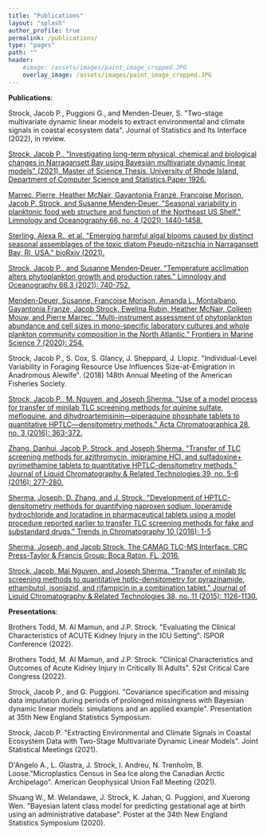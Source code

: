 ```yaml
---
title: "Publications"
layout: "splash"
author_profile: true
permalink: /publications/
type: "pages"
path: ""
header:
    #image: /assets/images/paint_image_cropped.JPG
    overlay_image: /assets/images/paint_image_cropped.JPG
---
```


__Publications__:

Strock, Jacob P., Puggioni G., and Menden-Deuer, S. "Two-stage multivariate dynamic linear models to extract environmental and climate signals in coastal ecosystem data". Journal of Statistics and Its Interface (2022), in review.

[Strock, Jacob P., "Investigating long-term physical, chemical and biological changes in Narragansett Bay using Bayesian multivariate dynamic linear models" (2021). Master of Science Thesis. University of Rhode Island, Department of Computer Science and Statistics.Paper 1926.](https://digitalcommons.uri.edu/theses/1926/)

[Marrec, Pierre, Heather McNair, Gayantonia Franzè, Françoise Morison, Jacob P. Strock, and Susanne Menden‐Deuer. "Seasonal variability in planktonic food web structure and function of the Northeast US Shelf." Limnology and Oceanography 66, no. 4 (2021): 1440-1458.](https://aslopubs.onlinelibrary.wiley.com/doi/abs/10.1002/lno.11696)

[Sterling, Alexa R., et al. "Emerging harmful algal blooms caused by distinct seasonal assemblages of the toxic diatom Pseudo-nitzschia in Narragansett Bay, RI, USA." bioRxiv (2021).](https://www.biorxiv.org/content/10.1101/2021.08.18.456122v1.abstract)

[Strock, Jacob P., and Susanne Menden‐Deuer. "Temperature acclimation alters phytoplankton growth and production rates." Limnology and Oceanography 66.3 (2021): 740-752.](https://aslopubs.onlinelibrary.wiley.com/doi/abs/10.1002/lno.11637)

[Menden-Deuer, Susanne, Francoise Morison, Amanda L. Montalbano, Gayantonia Franzè, Jacob Strock, Ewelina Rubin, Heather McNair, Colleen Mouw, and Pierre Marrec. "Multi-instrument assessment of phytoplankton abundance and cell sizes in mono-specific laboratory cultures and whole plankton community composition in the North Atlantic." Frontiers in Marine Science 7 (2020): 254.](https://www.frontiersin.org/articles/10.3389/fmars.2020.00254/full)

Strock, Jacob P., S. Cox, S. Glancy, J. Sheppard, J. Llopiz. "Individual-Level Variability in Foraging Resource Use Influences Size-at-Emigration in Anadromous Alewife". (2018) 148th Annual Meeting of the American Fisheries Society.

[Strock, Jacob P., M. Nguyen, and Joseph Sherma. "Use of a model process for transfer of minilab TLC screening methods for quinine sulfate, mefloquine, and dihydroartemisinin—piperaquine phosphate tablets to quantitative HPTLC—densitometry methods." Acta Chromatographica 28, no. 3 (2016): 363-372.](https://akjournals.com/view/journals/1326/28/3/article-p363.xml)

[Zhang, Danhui, Jacob P. Strock, and Joseph Sherma. "Transfer of TLC screening methods for azithromycin, imipramine HCl, and sulfadoxine+ pyrimethamine tablets to quantitative HPTLC-densitometry methods." Journal of Liquid Chromatography & Related Technologies 39, no. 5-6 (2016): 277-280.](https://www.tandfonline.com/doi/abs/10.1080/10826076.2016.1163465)

[Sherma, Joseph, D. Zhang, and J. Strock. "Development of HPTLC-densitometry methods for quantifying naproxen sodium, loperamide hydrochloride and loratadine in pharmaceutical tablets using a model procedure reported earlier to transfer TLC screening methods for fake and substandard drugs." Trends in Chromatography 10 (2016): 1-5](https://web.archive.org/web/20180507041253id_/https://dspace.lafayette.edu/bitstream/handle/10385/2211/Sherma-TrendsinChromatography-vol10-2016.pdf?sequence=1)

[Sherma, Joseph, and Jacob Strock. The CAMAG TLC-MS Interface. CRC Press-Taylor & Francis Group: Boca Raton, FL, 2016.](https://books.google.com/books?hl=en&lr=&id=iZHwCgAAQBAJ&oi=fnd&pg=PA35&dq=The+CAMAG+TLC-MS+Interface&ots=cjc41-Ao_p&sig=bY9WYnb3C7Jk0n4Ly880me9orP0#v=onepage&q=The%20CAMAG%20TLC-MS%20Interface&f=false)

[Strock, Jacob, Mai Nguyen, and Joseph Sherma. "Transfer of minilab tlc screening methods to quantitative hptlc-densitometry for pyrazinamide, ethambutol, isoniazid, and rifampicin in a combination tablet." Journal of Liquid Chromatography & Related Technologies 38, no. 11 (2015): 1126-1130.](https://www.tandfonline.com/doi/abs/10.1080/10826076.2015.1028292)



__Presentations__:

Brothers Todd, M. Al Mamun, and J.P. Strock. "Evaluating the Clinical Characteristics of ACUTE Kidney Injury in the ICU Setting". ISPOR Conference (2022).

Brothers Todd, M. Al Mamun, and J.P. Strock. "Clinical Characteristics and Outcomes of Acute Kidney Injury in Critically Ill Adults". 52st Critical Care Congress (2022).

Strock, Jacob P., and G. Puggioni. "Covariance specification and missing data imputation during periods of prolonged missingness with Bayesian dynamic linear models: simulations and an applied example". Presentation at 35th New England Statistics Symposium.

Strock, Jacob P. "Extracting Environmental and Climate Signals in Coastal Ecosystem Data with Two-Stage Multivariate Dynamic Linear Models". Joint Statistical Meetings (2021). 

D'Angelo A., L. Glastra, J. Strock, I. Andreu, N. Trenholm, B. Loose."Microplastics Census in Sea Ice along the Canadian Arctic Archipelago". American Geophysical Union Fall Meeting (2021).

Shuang W., M. Welandawe, J. Strock, K. Jahan, G. Puggioni, and Xuerong Wen. "Bayesian latent class model for predicting gestational age at birth using an administrative database". Poster at the 34th New England Statistics Symposium (2020).
